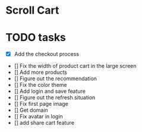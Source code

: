 # Scroll Cart

# TODO tasks

- [x] Add the checkout process
- [] Fix the width of product cart in the large screen
- [] Add more products
- [] Figure out the recommendation
- [] Fix the color theme
- [] Add login and save feature
- [] Figure out the refresh situation
- [] Fix first page image
- [] Get domain
- [] Fix avatar in login
- [] add share cart feature
